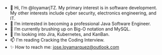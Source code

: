 - 👋 Hi, I’m @loyamarjTZ. My primary interest is in software development. My other interests include cyber security, electronics engineering, and IT.
- 💞️ I’m interested in becoming a professional Java Software Engineer.
- 🌱 I’m currently brushing up on Big-O notation and MySQL.
- 👀 I’m looking into Jira, Kubernetes, and KanBan.
- 📫 I'm reading Cracking the Coding Interview.
- ✨ How to reach me: jose.loyamarquez@outlook.com 

<!---
loyamarjTZ/loyamarjTZ is a ✨ special ✨ repository because its `README.md` (this file) appears on your GitHub profile.
You can click the Preview link to take a look at your changes.
--->
